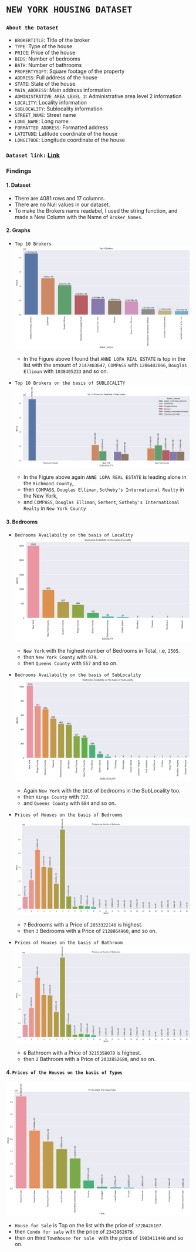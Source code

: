 # `NEW YORK HOUSING DATASET`
### `About the Dataset`
* `BROKERTITLE`: Title of the broker
* `TYPE`: Type of the house
* `PRICE`: Price of the house
* `BEDS`: Number of bedrooms
* `BATH`: Number of bathrooms
* `PROPERTYSQFT`: Square footage of the property
* `ADDRESS`: Full address of the house
* `STATE`: State of the house
* `MAIN_ADDRESS`: Main address information
* `ADMINISTRATIVE_AREA_LEVEL_2`: Administrative area level 2 information
* `LOCALITY`: Locality information
* `SUBLOCALITY`: Sublocality information
* `STREET_NAME`: Street name
* `LONG_NAME`: Long name
* `FORMATTED_ADDRESS`: Formatted address
* `LATITUDE`: Latitude coordinate of the house
* `LONGITUDE`: Longitude coordinate of the house

### `Dataset link:` [Link](https://www.kaggle.com/datasets/nelgiriyewithana/new-york-housing-market)

### Findings 
#### 1. Dataset
- There are 4081 rows and 17 columns.
- There are no Null values in our dataset.
- To make the Brokers name readabel, I used the string function, and made a New Column with the Name of `Broker_Names`.

#### 2. Graphs
- `Top 10 Brokers`
![Alt text](image-2.png)
    - In the Figure above I found that `ANNE LOPA REAL ESTATE` is top in the list with the amount of `2147483647`, `COMPASS` with `1286402066`, `Douglas Elliman` with `1038405233` and so on.


- `Top 10 Brokers on the basis of SUBLOCALITY`
![Alt text](image-3.png)
    - In the Figure above again `ANNE LOPA REAL ESTATE` is leading alone in the `Richmond County`, 
    - then `COMPASS`, `Douglas Elliman`, `Sotheby's International Realty` in the New York, 
    - and `COMPASS`, `Douglas Elliman`, `Serhent`, `Sotheby's International Realty` in `New York County`


#### 3. Bedrooms
- `Bedrooms Availabilty on the basis of Locality`
![Alt text](image-4.png)
    - `New York` with the highest number of Bedrooms in Total, i.e, `2505`.
    - then `New York County` with `979`.
    - then `Queens County` with `557` and so on.

- `Bedrooms Availabilty on the basis of SubLocality`
![Alt text](image-5.png)
    - Again `New York` with the `1016` of bedrooms in the SubLocality too.
    - then `Kings County` with `727`.
    - and `Queens County` with `684` and so on.

- `Prices of Houses on the basis of Bedrooms`
![Alt text](image-6.png)
    - `7` Bedrooms with a Price of `2853322148` is highest.
    - then `3` Bedrooms with a Price of `2128864960`, and so on.

- `Prices of Houses on the basis of Bathroom`
![Alt text](image-7.png)
    - `6` Bathroom with a Price of `3215358070` is highest.
    - then `2` Bathroom with a Price of `2032852680`, and so on.

#### 4. `Prices of the Houses on the basis of Types`
![Alt text](image-8.png)
- `House for Sale` is Top on the list with the price of `3728426107`.
- then `Condo for sale` with the price of `2343962679`.
- then on third `Townhouse for sale	` with the price of `1903411440` and so on.